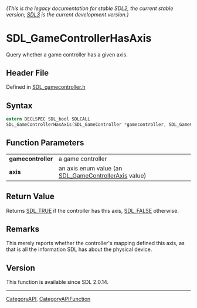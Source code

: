 ###### (This is the legacy documentation for stable SDL2, the current stable version; [SDL3](https://wiki.libsdl.org/SDL3/) is the current development version.)
# SDL_GameControllerHasAxis

Query whether a game controller has a given axis.

## Header File

Defined in [SDL_gamecontroller.h](https://github.com/libsdl-org/SDL/blob/SDL2/include/SDL_gamecontroller.h)

## Syntax

```c
extern DECLSPEC SDL_bool SDLCALL
SDL_GameControllerHasAxis(SDL_GameController *gamecontroller, SDL_GameControllerAxis axis);

```

## Function Parameters

|                        |                                                                                |
| ---------------------- | ------------------------------------------------------------------------------ |
| **gamecontroller**     | a game controller                                                              |
| **axis**               | an axis enum value (an [SDL_GameControllerAxis](SDL_GameControllerAxis) value) |

## Return Value

Returns [SDL_TRUE](SDL_TRUE) if the controller has this axis,
[SDL_FALSE](SDL_FALSE) otherwise.

## Remarks

This merely reports whether the controller's mapping defined this axis, as
that is all the information SDL has about the physical device.

## Version

This function is available since SDL 2.0.14.

----
[CategoryAPI](CategoryAPI), [CategoryAPIFunction](CategoryAPIFunction)


